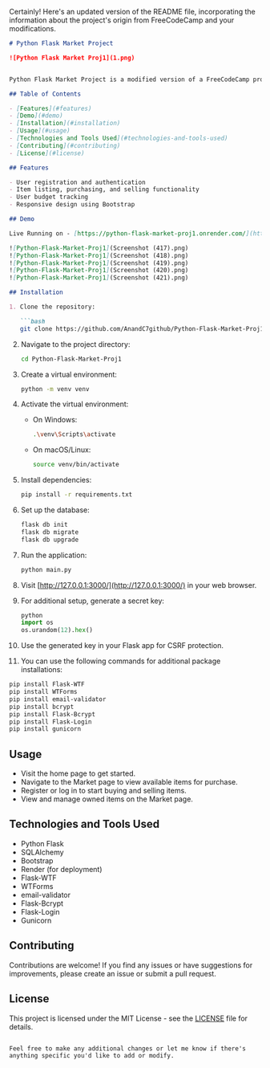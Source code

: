 Certainly! Here's an updated version of the README file, incorporating the information about the project's origin from FreeCodeCamp and your modifications.

```markdown
# Python Flask Market Project

![Python Flask Market Proj1](1.png)


Python Flask Market Project is a modified version of a FreeCodeCamp project, built using Flask, SQLAlchemy, and Bootstrap.

## Table of Contents

- [Features](#features)
- [Demo](#demo)
- [Installation](#installation)
- [Usage](#usage)
- [Technologies and Tools Used](#technologies-and-tools-used)
- [Contributing](#contributing)
- [License](#license)

## Features

- User registration and authentication
- Item listing, purchasing, and selling functionality
- User budget tracking
- Responsive design using Bootstrap

## Demo

Live Running on - [https://python-flask-market-proj1.onrender.com/](https://python-flask-market-proj1.onrender.com/)

![Python-Flask-Market-Proj1](Screenshot (417).png)
![Python-Flask-Market-Proj1](Screenshot (418).png)
![Python-Flask-Market-Proj1](Screenshot (419).png)
![Python-Flask-Market-Proj1](Screenshot (420).png)
![Python-Flask-Market-Proj1](Screenshot (421).png)

## Installation

1. Clone the repository:

   ```bash
   git clone https://github.com/AnandC7github/Python-Flask-Market-Proj1.git
   ```

2. Navigate to the project directory:

   ```bash
   cd Python-Flask-Market-Proj1
   ```

3. Create a virtual environment:

   ```bash
   python -m venv venv
   ```

4. Activate the virtual environment:

   - On Windows:

     ```bash
     .\venv\Scripts\activate
     ```

   - On macOS/Linux:

     ```bash
     source venv/bin/activate
     ```

5. Install dependencies:

   ```bash
   pip install -r requirements.txt
   ```

6. Set up the database:

   ```bash
   flask db init
   flask db migrate
   flask db upgrade
   ```

7. Run the application:

   ```bash
   python main.py
   ```

8. Visit [http://127.0.0.1:3000/](http://127.0.0.1:3000/) in your web browser.

9. For additional setup, generate a secret key:

   ```python
   python
   import os
   os.urandom(12).hex()
   ```

10. Use the generated key in your Flask app for CSRF protection.

11. You can use the following commands for additional package installations:

   ```bash
   pip install Flask-WTF
   pip install WTForms
   pip install email-validator
   pip install bcrypt
   pip install Flask-Bcrypt
   pip install Flask-Login
   pip install gunicorn
   ```

## Usage

- Visit the home page to get started.
- Navigate to the Market page to view available items for purchase.
- Register or log in to start buying and selling items.
- View and manage owned items on the Market page.

## Technologies and Tools Used

- Python Flask
- SQLAlchemy
- Bootstrap
- Render (for deployment)
- Flask-WTF
- WTForms
- email-validator
- Flask-Bcrypt
- Flask-Login
- Gunicorn

## Contributing

Contributions are welcome! If you find any issues or have suggestions for improvements, please create an issue or submit a pull request.

## License

This project is licensed under the MIT License - see the [LICENSE](LICENSE) file for details.
```

Feel free to make any additional changes or let me know if there's anything specific you'd like to add or modify.
